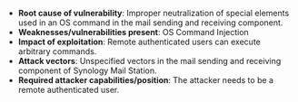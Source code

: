- **Root cause of vulnerability**: Improper neutralization of special elements used in an OS command in the mail sending and receiving component.
- **Weaknesses/vulnerabilities present**: OS Command Injection
- **Impact of exploitation**: Remote authenticated users can execute arbitrary commands.
- **Attack vectors**: Unspecified vectors in the mail sending and receiving component of Synology Mail Station.
- **Required attacker capabilities/position**: The attacker needs to be a remote authenticated user.